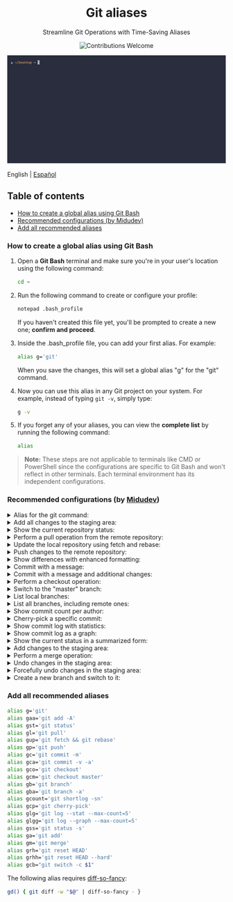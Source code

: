 <div align="center">
  <h1>Git aliases</h1>
  <p>Streamline Git Operations with Time-Saving Aliases</p>
  
  ![Contributions Welcome](https://img.shields.io/badge/Contributions-welcome-blue.svg)
  
  <a href="."> ![Git aliases](./terminal-demo.gif) </a>
</div>


English | [Español](./README-ES.md)

<h2>Table of contents</h2>

- [How to create a global alias using Git Bash](#how-to-create-a-global-alias-using-git-bash)
- [Recommended configurations (by Midudev)](#recommended-configurations-by-midudev)
- [Add all recommended aliases](#add-all-recommended-aliases)

### How to create a global alias using Git Bash

1. Open a **Git Bash** terminal and make sure you're in your user's location using the following command:
    ```bash
    cd ~
    ```
  
2. Run the following command to create or configure your profile:
    ```bash
    notepad .bash_profile
    ```
    If you haven't created this file yet, you'll be prompted to create a new one; **confirm and proceed**.

3. Inside the .bash_profile file, you can add your first alias. For example:
    ```bash
    alias g='git'
    ```
    When you save the changes, this will set a global alias "g" for the "git" command.

4. Now you can use this alias in any Git project on your system. For example, instead of typing `git -v`, simply type:
    ```bash
    g -v
    ```

5. If you forget any of your aliases, you can view the **complete list** by running the following command:
    ```bash
    alias
    ```

> **Note:** These steps are not applicable to terminals like CMD or PowerShell since the configurations are specific to Git Bash and won't reflect in other terminals. Each terminal environment has its independent configurations.

### Recommended configurations (by [Midudev](https://github.com/midudev))

<details>
<summary>Alias for the git command:</summary>

- Configuration:

    ```bash
    alias g='git'
    ```

- Usage:

    ```
    g
    ```
</details>

<details>
<summary>Add all changes to the staging area:</summary>

- Configuration:

    ```bash
    alias gaa='git add -A'
    ```

- Usage:

    ```
    gaa
    ```
</details>

<details>
<summary>Show the current repository status:</summary>

- Configuration:

    ```bash
    alias gst='git status'
    ```

- Usage:

    ```
    gst
    ```
</details>

<details>
<summary>Perform a pull operation from the remote repository:</summary>

- Configuration:

    ```bash
    alias gl='git pull'
    ```

- Usage:

    ```
    gl
    ```
</details>

<details>
<summary>Update the local repository using fetch and rebase:</summary>

- Configuration:

    ```bash
    alias gup='git fetch && git rebase'
    ```

- Usage:

    ```
    gup
    ```
</details>

<details>
<summary>Push changes to the remote repository:</summary>

- Configuration:

    ```bash
    alias gp='git push'
    ```

- Usage:

    ```
    gp
    ```
</details>

<details>
<summary>Show differences with enhanced formatting:</summary>

The following alias requires [diff-so-fancy](https://www.npmjs.com/package/diff-so-fancy):

- Configuration:

    ```bash
    gd() { git diff -w "$@" | diff-so-fancy - }
    ```

- Usage:

    ```
    gd
    ```
</details>

<details>
<summary>Commit with a message:</summary>

- Configuration:

    ```bash
    alias gc='git commit -m'
    ```

- Usage:

    ```
    gc "Commit message"
    ```
</details>

<details>
<summary>Commit with a message and additional changes:</summary>

- Configuration:

    ```bash
    alias gca='git commit -v -a'
    ```

- Usage:

    ```
    gca
    ```
</details>

<details>
<summary>Perform a checkout operation:</summary>

- Configuration:

    ```bash
    alias gco='git checkout'
    ```

- Usage:

    ```
    gco <branch_name_or_commit>
    ```
</details>

<details>
<summary>Switch to the "master" branch:</summary>

- Configuration:

    ```bash
    alias gcm='git checkout master'
    ```

- Usage:

    ```
    gcm
    ```
</details>

<details>
<summary>List local branches:</summary>

- Configuration:

    ```bash
    alias gb='git branch'
    ```

- Usage:

    ```
    gb
    ```
</details>

<details>
<summary>List all branches, including remote ones:</summary>

- Configuration:

    ```bash
    alias gba='git branch -a'
    ```

- Usage:

    ```
    gba
    ```
</details>

<details>
<summary>Show commit count per author:</summary>

- Configuration:

    ```bash
    alias gcount='git shortlog -sn'
    ```

- Usage:

    ```
    gcount
    ```
</details>

<details>
<summary>Cherry-pick a specific commit:</summary>

- Configuration:

    ```bash
    alias gcp='git cherry-pick'
    ```

- Usage:

    ```
    gcp <commit_hash>
    ```
</details>

<details>
<summary>Show commit log with statistics:</summary>

- Configuration:

    ```bash
    alias glg='git log --stat --max-count=5'
    ```

- Usage:

    ```
    glg
    ```
</details>

<details>
<summary>Show commit log as a graph:</summary>

- Configuration:

    ```bash
    alias glgg='git log --graph --max-count=5'
    ```

- Usage:

    ```
    glgg
    ```
</details>

<details>
<summary>Show the current status in a summarized form:</summary>

- Configuration:

    ```bash
    alias gss='git status -s'
    ```

- Usage:

    ```
    gss
    ```
</details>

<details>
<summary>Add changes to the staging area:</summary>

- Configuration:

    ```bash
    alias ga='git add'
    ```

- Usage:

    ```
    ga <file_or_directory_name>
    ```
</details>

<details>
<summary>Perform a merge operation:</summary>

- Configuration:

    ```bash
    alias gm='git merge'
    ```

- Usage:

    ```
    gm <branch_name_to_merge>
    ```
</details>

<details>
<summary>Undo changes in the staging area:</summary>

- Configuration:

    ```bash
    alias grh='git reset HEAD'
    ```

- Usage:

    ```
    grh <file_or_directory_name>
    ```
</details>

<details>
<summary>Forcefully undo changes in the staging area:</summary>

- Configuration:

    ```bash
    alias grhh='git reset HEAD --hard'
    ```

- Usage:

    ```
    grhh <file_or_directory_name>
    ```
</details>

<details>
<summary>Create a new branch and switch to it:</summary>

- Configuration:

    ```bash
    alias gcb="git switch -c \$1"
    ```

- Usage:

    ```
    gcb <new_branch_name>
    ```
</details>

### Add all recommended aliases

```bash
alias g='git'
alias gaa='git add -A'
alias gst='git status'
alias gl='git pull'
alias gup='git fetch && git rebase'
alias gp='git push'
alias gc='git commit -m'
alias gca='git commit -v -a'
alias gco='git checkout'
alias gcm='git checkout master'
alias gb='git branch'
alias gba='git branch -a'
alias gcount='git shortlog -sn'
alias gcp='git cherry-pick'
alias glg='git log --stat --max-count=5'
alias glgg='git log --graph --max-count=5'
alias gss='git status -s'
alias ga='git add'
alias gm='git merge'
alias grh='git reset HEAD'
alias grhh='git reset HEAD --hard'
alias gcb="git switch -c $1"
```

The following alias requires [diff-so-fancy](https://www.npmjs.com/package/diff-so-fancy):
```bash
gd() { git diff -w "$@" | diff-so-fancy - }
```
